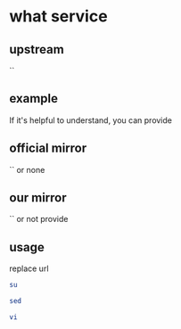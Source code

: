 # what service

## upstream

``

## example

If it's helpful to understand, you can provide

## official mirror

`` or none

## our mirror

`` or not provide

## usage

replace url

```sh
su

sed

vi
```
